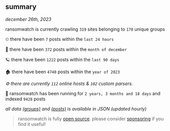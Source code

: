 
## summary
_december 26th, 2023_

ransomwatch is currently crawling `319` sites belonging to `170` unique groups

⏲ there have been `7` posts within the `last 24 hours`

🦈 there have been `372` posts within the `month of december`

🪐 there have been `1222` posts within the `last 90 days`

🏚 there have been `4740` posts within the `year of 2023`

_⚙️ there are currently `112` online hosts & `102` custom parsers._

🦕 ransomwatch has been running for `2 years, 3 months and 18 days` and indexed `9428` posts

_all data  [(groups)](http://ransomwhat.telemetry.ltd/groups) and [(posts)](http://ransomwhat.telemetry.ltd/posts) is available in JSON (updated hourly)_

> ransomwatch is fully [open source](https://github.com/joshhighet/ransomwatch#ransomwatch--). please consider [sponsoring](https://github.com/sponsors/joshhighet) if you find it useful!
